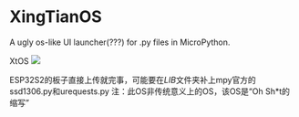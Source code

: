 # XingTianOS
A ugly  os-like UI launcher(???)  for .py files in MicroPython.


XtOS
![](https://s3.bmp.ovh/imgs/2023/03/09/d055ccee1e6a07f7.webp)



ESP32S2的板子直接上传就完事，可能要在$LIB$文件夹补上mpy官方的ssd1306.py和urequests.py
注：此OS非传统意义上的OS，该OS是“Oh Sh*t的缩写”
